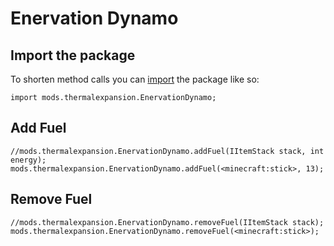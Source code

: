 # Enervation Dynamo

## Import the package
To shorten method calls you can [import](/AdvancedFunctions/Import/) the package like so:
```zenscript
import mods.thermalexpansion.EnervationDynamo;
```


## Add Fuel

```zenscript
//mods.thermalexpansion.EnervationDynamo.addFuel(IItemStack stack, int energy);
mods.thermalexpansion.EnervationDynamo.addFuel(<minecraft:stick>, 13);
```

## Remove Fuel

```zenscript
//mods.thermalexpansion.EnervationDynamo.removeFuel(IItemStack stack);
mods.thermalexpansion.EnervationDynamo.removeFuel(<minecraft:stick>);
```